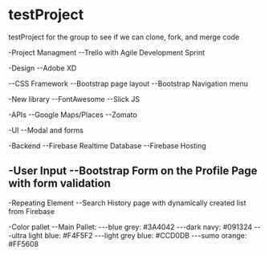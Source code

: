 # testProject
testProject for the group to see if we can clone, fork, and merge code

-Project Managment
--Trello with Agile Development Sprint

-Design
--Adobe XD

--CSS Framework
--Bootstrap page layout
--Bootstrap Navigation menu

-New library
--FontAwesome
--Slick JS

-APIs
--Google Maps/Places
--Zomato

-UI
--Modal and forms

-Backend
--Firebase Realtime Database
--Firebase Hosting

-User Input
--Bootstrap Form on the Profile Page with form validation
--

-Repeating Element
--Search History page with dynamically created list from Firebase

-Color pallet
--Main Pallet:
---blue grey: #3A4042
---dark navy: #091324
---ultra light blue:  #F4F5F2
---light grey blue: #CCD0DB
---sumo orange: #FF5608

